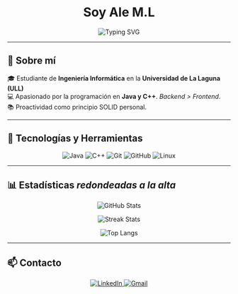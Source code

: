 <!-- ENCABEZADO -->
<h1 align="center">Soy Ale M.L</h1>

<p align="center">
  <img src="https://readme-typing-svg.herokuapp.com?font=Fira+Code&duration=3000&pause=1000&color=F75C7E&center=true&width=435&lines=Aspirante+a+Desarrollador%2B%2B;¿Ingeniero?;Estudiante+en+la+ULL+%282020-2025%29" alt="Typing SVG" />
</p>

---

<!-- RESTO DE CAMPOS -->
## 🚀 Sobre mí
🎓 Estudiante de **Ingeniería Informática** en la **Universidad de La Laguna (ULL)**  
💻 Apasionado por la programación en **Java y C++**. _Backend > Frontend_.<br>
📚 Proactividad como principio SOLID personal.

---

## 🔧 Tecnologías y Herramientas
<p align="center">
  <img src="https://img.shields.io/badge/Java-ED8B00?style=for-the-badge&logo=openjdk&logoColor=white" alt="Java" />
  <img src="https://img.shields.io/badge/C++-00599C?style=for-the-badge&logo=c%2B%2B&logoColor=white" alt="C++" />
  <img src="https://img.shields.io/badge/Git-F05032?style=for-the-badge&logo=git&logoColor=white" alt="Git" />
  <img src="https://img.shields.io/badge/GitHub-181717?style=for-the-badge&logo=github&logoColor=white" alt="GitHub" />
  <img src="https://img.shields.io/badge/Linux-FCC624?style=for-the-badge&logo=linux&logoColor=black" alt="Linux" />
</p>

---

## 📊 Estadísticas _redondeadas a la alta_
<p align="center">
  <img src="https://github-readme-stats.vercel.app/api?username=ALM-Bloom&show_icons=true&theme=radical" alt="GitHub Stats" />
</p>
<p align="center">
  <img src="https://github-readme-streak-stats.herokuapp.com/?user=ALM-Bloom&theme=radical" alt="Streak Stats" />
</p>
<p align="center">
  <img src="https://github-readme-stats.vercel.app/api/top-langs/?username=ALM-Bloom&layout=compact&theme=radical" alt="Top Langs" />
</p>

---

## 📫 Contacto
<p align="center">
  <a href="https://www.linkedin.com/in//" target="_blank">
    <img src="https://img.shields.io/badge/LinkedIn-0A66C2?style=for-the-badge&logo=linkedin&logoColor=white" alt="LinkedIn" />
  </a>
  <a href="mailto:alu0101443126@ull.edu.es">
    <img src="https://img.shields.io/badge/Gmail-D14836?style=for-the-badge&logo=gmail&logoColor=white" alt="Gmail" />
  </a>
</p>
